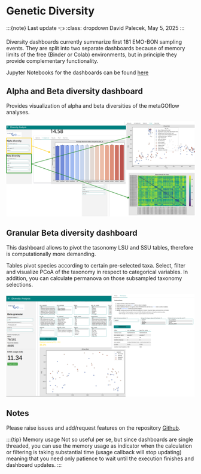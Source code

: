 # Genetic Diversity

:::{note} Last update 👈
:class: dropdown
David Palecek, May 5, 2025
:::

Diversity dashboards currently summarize first 181 EMO-BON sampling events. They are split into two separate dashboards because of memory limits of the free (Binder or Colab) environments, but in principle they provide complementary functionality.

Jupyter Notebooks for the dashboards can be found [here](https://github.com/emo-bon/momics-demos/tree/main/wf2_diversity)

## Alpha and Beta diversity dashboard

Provides visualization of alpha and beta diversities of the metaGOflow analyses.

![diversities_simple](../assets/figs/diversity01.png)

## Granular Beta diversity dashboard

This dashboard allows to pivot the tasonomy LSU and SSU tables, therefore is computationally more demanding.

Tables pivot species according to certain pre-selected taxa. Select, filter and visualize PCoA of the taxonomy in respect to categorical variables. In addition, you can calculate permanova on those subsampled taxonomy selections.

![diversities_simple](../assets/figs/diversity02.png)

## Notes

Please raise issues and add/request features on the repository [Github](https://github.com/emo-bon/momics-demos/issues).

:::{tip} Memory usage
Not so useful per se, but since dashboards are single threaded, you can use the memory usage as indicator when the calculation or filtering is taking substantial time (usage callback will stop updating) meaning that you need only patience to wait until the execution finishes and dashboard updates.
:::
